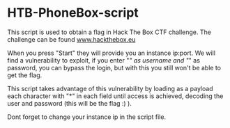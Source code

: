 # HTB-PhoneBox-script
This script is used to obtain a flag in Hack The Box CTF challenge.
The challenge can be found www.hackthebox.eu

When you press "Start" they will provide you an instance ip:port.
We will find a vulnerability to exploit, if you enter "*" as username and "*" as password, you can bypass the login, but with this you still won't be able to get the flag.

This script takes advantage of this vulnerability by loading as a payload each character with "*" in each field until access is achieved, decoding the user and password 
(this will be the flag :) ).

Dont forget to change your instance ip in the script file.
